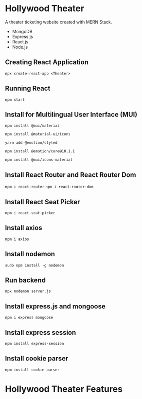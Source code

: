 # Hollywood Theater
A theater ticketing website created with MERN Stack. 
- MongoDB
- Express.js
- React.js 
- Node.js

## Creating React Application 
`npx create-react-app <Theater>`

## Running React 
`npm start`

## Install for Multilingual User Interface (MUI)
`npm install @mui/material`

`npm install @material-ui/icons`

`yarn add @emotion/styled`

`npm install @emotion/core@10.1.1`

`npm install @mui/icons-material`

## Install React Router and React Router Dom
`npm i react-router`
`npm i react-router-dom`

## Install React Seat Picker 
`npm i react-seat-picker`

## Install axios 
`npm i axios`

## Install nodemon
`sudo npm install -g nodemon`

## Run backend
`npx nodemon server.js`

## Install express.js and mongoose 
`npm i express mongoose`

## Install express session 
`npm install express-session`

## Install cookie parser
`npm install cookie-parser`

# Hollywood Theater Features
